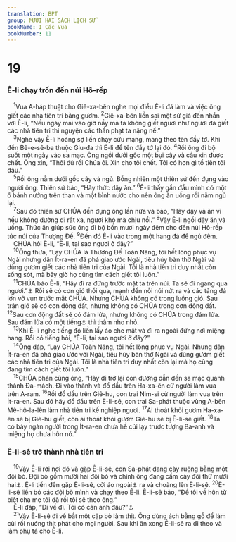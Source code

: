 ```yaml
---
translation: BPT
group: MƯƠI HAI SÁCH LỊCH SỬ
bookName: I Các Vua 
bookNumber: 11
---
```


<div class="title"><h1>19</h1><h3>Ê-li chạy trốn đến núi Hô-rếp</h3></div>
<span class="verse 1vua_19_1"> <sup>1</sup>Vua A-háp thuật cho Giê-xa-bên nghe mọi điều Ê-li đã làm và việc ông giết các nhà tiên tri bằng gươm.</span>
<span class="verse 1vua_19_2"><sup>2</sup>Giê-xa-bên liền sai một sứ giả đến nhắn với Ê-li, “Nếu ngày mai vào giờ nầy mà ta không giết ngươi như ngươi đã giết các nhà tiên tri thì nguyện các thần phạt ta nặng nề.”<br/></span>
<span class="verse 1vua_19_3"> <sup>3</sup>Nghe vậy Ê-li hoảng sợ liền chạy cứu mạng, mang theo tên đầy tớ. Khi đến Bê-e-sê-ba thuộc Giu-đa thì Ê-li để tên đầy tớ lại đó.</span>
<span class="verse 1vua_19_4"><sup>4</sup>Rồi ông đi bộ suốt một ngày vào sa mạc. Ông ngồi dưới gốc một bụi cây và cầu xin được chết. Ông xin, “Thôi đủ rồi Chúa ôi. Xin cho tôi chết. Tôi có hơn gì tổ tiên tôi đâu.”<br/></span>
<span class="verse 1vua_19_5"> <sup>5</sup>Rồi ông nằm dưới gốc cây và ngủ. Bỗng nhiên một thiên sứ đến đụng vào người ông. Thiên sứ bảo, “Hãy thức dậy ăn.”</span>
<span class="verse 1vua_19_6"><sup>6</sup>Ê-li thấy gần đầu mình có một ổ bánh nướng trên than và một bình nước cho nên ông ăn uống rồi nằm ngủ lại.<br/></span>
<span class="verse 1vua_19_7"> <sup>7</sup>Sau đó thiên sứ CHÚA đến đụng ông lần nữa và bảo, “Hãy dậy và ăn vì nếu không đường đi rất xa, ngươi khó mà chịu nổi.”</span>
<span class="verse 1vua_19_8"><sup>8</sup>Vậy Ê-li ngồi dậy ăn và uống. Thức ăn giúp sức ông đi bộ bốn mươi ngày đêm cho đến núi Hô-rếp tức núi của Thượng Đế.</span>
<span class="verse 1vua_19_9"><sup>9</sup>Đến đó Ê-li vào trong một hang đá để ngủ đêm.<br/> CHÚA hỏi Ê-li, “Ê-li, tại sao ngươi ở đây?”<br/></span>
<span class="verse 1vua_19_10"> <sup>10</sup>Ông thưa, “Lạy CHÚA là Thượng Đế Toàn Năng, tôi hết lòng phục vụ Ngài nhưng dân Ít-ra-en đã phá giao ước Ngài, tiêu hủy bàn thờ Ngài và dùng gươm giết các nhà tiên tri của Ngài. Tôi là nhà tiên tri duy nhất còn sống sót, mà bây giờ họ cũng tìm cách giết tôi luôn.”<br/></span>
<span class="verse 1vua_19_11"> <sup>11</sup>CHÚA bảo Ê-li, “Hãy đi ra đứng trước mặt ta trên núi. Ta sẽ đi ngang qua ngươi.”<a data-toggle="tooltip" data-placement="bottom" title="Việc nầy giống như khi Thượng Đế hiện ra với Mô-se. Xem Xuất 33:12-23.">⚓</a> Rồi sẽ có cơn gió thổi qua, mạnh đến nỗi núi nứt ra và các tảng đá lớn vỡ vụn trước mặt CHÚA. Nhưng CHÚA không có trong luồng gió. Sau trận gió sẽ có cơn động đất, nhưng không có CHÚA trong cơn động đất.</span>
<span class="verse 1vua_19_12"><sup>12</sup>Sau cơn động đất sẽ có đám lửa, nhưng không có CHÚA trong đám lửa. Sau đám lửa có một tiếng<a data-toggle="tooltip" data-placement="bottom" title="Hay “âm thanh.”">⚓</a> thì thầm nho nhỏ.<br/></span>
<span class="verse 1vua_19_13"> <sup>13</sup>Khi Ê-li nghe tiếng đó liền lấy áo che mặt và đi ra ngoài đứng nơi miệng hang. Rồi có tiếng hỏi, “Ê-li, tại sao ngươi ở đây?”<br/></span>
<span class="verse 1vua_19_14"> <sup>14</sup>Ông đáp, “Lạy CHÚA Toàn Năng, tôi hết lòng phục vụ Ngài. Nhưng dân Ít-ra-en đã phá giao ước với Ngài, tiêu hủy bàn thờ Ngài và dùng gươm giết các nhà tiên tri của Ngài. Tôi là nhà tiên tri duy nhất còn lại mà họ cũng đang tìm cách giết tôi luôn.”<br/></span>
<span class="verse 1vua_19_15"> <sup>15</sup>CHÚA phán cùng ông, “Hãy đi trở lại con đường dẫn đến sa mạc quanh thành Đa-mách. Đi vào thành và đổ dầu trên Ha-xa-ên cử người làm vua trên A-ram.</span>
<span class="verse 1vua_19_16"><sup>16</sup>Rồi đổ dầu trên Giê-hu, con trai Nim-si cử người làm vua trên Ít-ra-en. Sau đó hãy đổ đầu trên Ê-li-sê, con trai Sa-phát thuộc vùng A-bên Mê-hô-la-lên làm nhà tiên tri kế nghiệp ngươi.</span>
<span class="verse 1vua_19_17"><sup>17</sup>Ai thoát khỏi gươm Ha-xa-ên sẽ bị Giê-hu giết, còn ai thoát khỏi gươm Giê-hu sẽ bị Ê-li-sê giết.</span>
<span class="verse 1vua_19_18"><sup>18</sup>Ta có bảy ngàn người trong Ít-ra-en chưa hề cúi lạy trước tượng Ba-anh và miệng họ chưa hôn nó.”<br/></span>
<div class="title"><h3>Ê-li-sê trở thành nhà tiên tri</h3></div>
<span class="verse 1vua_19_19"> <sup>19</sup>Vậy Ê-li rời nơi đó và gặp Ê-li-sê, con Sa-phát đang cày ruộng bằng một đội bò. Đội bò gồm mười hai đôi bò và chính ông đang cầm cày đôi thứ mười hai<a data-toggle="tooltip" data-placement="bottom" title="Hay “Ê-li-sê đang cày 12 sào đất và đang cày sào đất cuối cùng khi Ê-li đến.”">⚓</a>. Ê-li tiến đến gặp Ê-li-sê, cởi áo ngoài<a data-toggle="tooltip" data-placement="bottom" title="Một loại áo đặc biệt mà các nhà tiên tri mặc. Ê-li lấy áo mình khoác lên Ê-li-sê để chứng tỏ ông muốn Ê-li-sê thay thế mình làm nhà tiên tri.">⚓</a> ra và choàng lên Ê-li-sê.</span>
<span class="verse 1vua_19_20"><sup>20</sup>Ê-li-sê liền bỏ các đội bò mình và chạy theo Ê-li. Ê-li-sê bảo, “Để tôi về hôn từ biệt cha mẹ tôi đã rồi tôi sẽ theo ông.”<br/> Ê-li đáp, “Đi về đi. Tôi có cản anh đâu?”<a data-toggle="tooltip" data-placement="bottom" title="Nguyên văn, “Tôi có làm gì cho anh đâu?”">⚓</a><br/></span>
<span class="verse 1vua_19_21"> <sup>21</sup>Vậy Ê-li-sê đi về bắt một cặp bò làm thịt. Ông dùng ách bằng gỗ để làm củi rồi nướng thịt phát cho mọi người. Sau khi ăn xong Ê-li-sê ra đi theo và làm phụ tá cho Ê-li.<br/></span>
